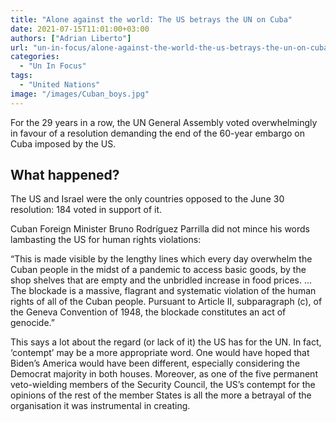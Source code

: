 ```yaml
---
title: "Alone against the world: The US betrays the UN on Cuba"
date: 2021-07-15T11:01:00+03:00
authors: ["Adrian Liberto"]
url: "un-in-focus/alone-against-the-world-the-us-betrays-the-un-on-cuba"
categories: 
  - "Un In Focus"
tags: 
  - "United Nations"
image: "/images/Cuban_boys.jpg"
---
```


For the 29 years in a row, the UN General Assembly voted overwhelmingly in favour of a resolution demanding the end of the 60-year embargo on Cuba imposed by the US. 

## **What happened?** 

The US and Israel were the only countries opposed to the June 30 resolution: 184 voted in support of it. 

Cuban Foreign Minister Bruno Rodríguez Parrilla did not mince his words lambasting the US for human rights violations:

“This is made visible by the lengthy lines which every day overwhelm the Cuban people in the midst of a pandemic to access basic goods, by the shop shelves that are empty and the unbridled increase in food prices. … The blockade is a massive, flagrant and systematic violation of the human rights of all of the Cuban people. Pursuant to Article II, subparagraph (c), of the Geneva Convention of 1948, the blockade constitutes an act of genocide.”

This says a lot about the regard (or lack of it) the US has for the UN. In fact, ‘contempt’ may be a more appropriate word. One would have hoped that Biden’s America would have been different, especially considering the Democrat majority in both houses. Moreover, as one of the five permanent veto-wielding members of the Security Council, the US’s contempt for the opinions of the rest of the member States is all the more a betrayal of the organisation it was instrumental in creating.
